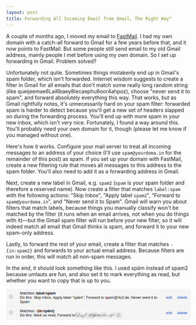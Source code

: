```yaml
---
layout: post
title: Forwarding All Incoming Email from Gmail, The Right Way™
---
```


A couple of months ago, I moved my email to [FastMail](https://www.fastmail.com/). I had my own domain with a catch-all forward to Gmail for a few years before that, and it now points to FastMail. But some people still send email to my old Gmail address, mainly people I met before using my own domain. So I set up forwarding in Gmail. Problem solved?

Unfortunately not quite. Sometimes things mistakenly end up in Gmail's spam folder, which isn't forwarded. Internet wisdom suggests to create a filter in Gmail for all emails that don't match some really long random string (like queijeemae6Lai6baey8Iecaephu6oor4ahpoz), choose "never send it to spam", and forward absolutely everything this way. That works, but as Gmail rightfully notes, it's unnecessarily hard on your spam filter: forwarded spam is harder to detect because you'll get a new set of headers slapped on during the forwarding process. You'll end up with more spam in your new inbox, which isn't very nice. Fortunately, I found a way around this. You'll probably need your own domain for it, though (please let me know if you managed without one).

Here's how it works. Configure your mail server to treat all incoming messages to an address of your choice (I'll use `spam@yourdoma.in` for the remainder of this post) as spam. If you set up your domain with FastMail, create a new filtering rule that moves all messages to this address to the spam folder. You'll also need to add it as a forwarding address in Gmail.

Next, create a new label in Gmail, e.g. `spam2` (`spam` is your spam folder and therefore a reserved name). Now create a filter that matches `label:spam` with the following actions: "Skip Inbox", "Apply label `spam2`", "Forward to `spam@yourdoma.in`", and "Never send it to Spam". Gmail will warn you about filters that match labels, because things you manually classify won't be matched by the filter (it runs when an email arrives, not when you do things with it)—but the Gmail spam filter will run before your new filter, so it will indeed match all email that Gmail thinks is spam, and forward it to your new spam-only address.

Lastly, to forward the rest of your email, create a filter that matches `-{in:spam2}` and forwards to your actual email address. Because filters are run in order, this will match all non-spam messages.

In the end, it should look something like this. I used späm instead of spam2 because umlauts are fun, and also set it to mark everything as read, but whether you want to copy that is up to you.

![screenshot of filters](/images/gmail_filters_forwarding.png)
